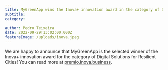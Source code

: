 ```yaml
---
title: MyGreenApp wins the Inova+ innovation award in the category of Digital Solutions for Resilient Cities
subtitle: 
category:

author: Pedro Teixeira
date: 2022-09-29T13:02:00.000Z
featureImage: /uploads/inova.jpeg
---
```

We are happy to announce that MyGreenApp is the selected winner of the Inova+ innovation award for the category of Digital Solutions for Resilient Cities! You can read more at [premio.inova.business](https://premio.inova.business/).